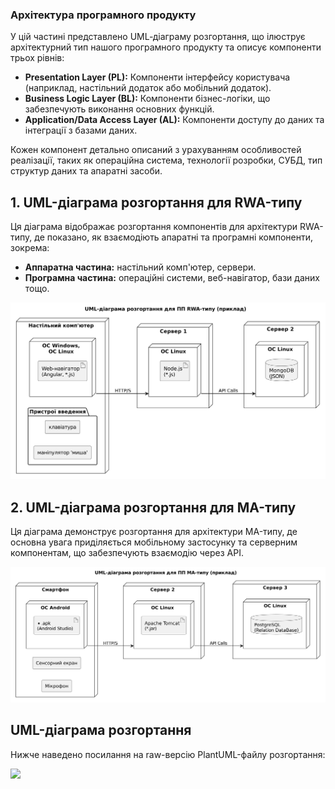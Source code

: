 ### Архітектура програмного продукту

У цій частині представлено UML‑діаграму розгортання, що ілюструє архітектурний тип нашого програмного продукту та описує компоненти трьох рівнів:

- **Presentation Layer (PL):** Компоненти інтерфейсу користувача (наприклад, настільний додаток або мобільний додаток).
- **Business Logic Layer (BL):** Компоненти бізнес-логіки, що забезпечують виконання основних функцій.
- **Application/Data Access Layer (AL):** Компоненти доступу до даних та інтеграції з базами даних.

Кожен компонент детально описаний з урахуванням особливостей реалізації, таких як операційна система, технології розробки, СУБД, тип структур даних та апаратні засоби.

## 1. UML-діаграма розгортання для RWA-типу

Ця діаграма відображає розгортання компонентів для архітектури RWA-типу, де показано, як взаємодіють апаратні та програмні компоненти, зокрема:
- **Аппаратна частина:** настільний комп'ютер, сервери.
- **Програмна частина:** операційні системи, веб-навігатор, бази даних тощо.

![Архітектура RWA-типу](./architecture_rwa.jpg)

## 2. UML-діаграма розгортання для MA-типу

Ця діаграма демонструє розгортання для архітектури MA-типу, де основна увага приділяється мобільному застосунку та серверним компонентам, що забезпечують взаємодію через API.

![Архітектура MA-типу](./architecture_ma.jpg)

## UML-діаграма розгортання

Нижче наведено посилання на raw-версію PlantUML-файлу розгортання:

![](https://www.plantuml.com/plantuml/proxy?cache=no&src=https://raw.githubusercontent.com/Lamikor/SoftWare/refs/heads/Laboratory_work_2/1.4-SoftwareProjectPlanning/1.4.1-SoftwareArchitectConcept/Deployment.puml?token=GHSAT0AAAAAADBB6UHYW7UKU446HYW35MNWZ7VKVEA)
